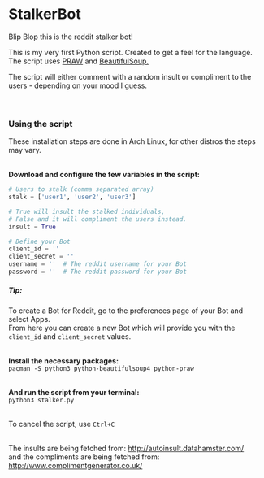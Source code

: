 # StalkerBot
Blip Blop this is the reddit stalker bot!

This is my very first Python script. Created to get a feel for the language.<br> 
The script uses [PRAW](https://praw.readthedocs.io/en/latest/) and [BeautifulSoup.](https://www.crummy.com/software/BeautifulSoup/)

The script will either comment with a random insult or compliment to the users - depending on your mood I guess.<br>
<br><br>

### Using the script
These installation steps are done in Arch Linux, for other distros the steps may vary.
<br><br>

**Download and configure the few variables in the script:**<br>
```python
# Users to stalk (comma separated array)
stalk = ['user1', 'user2', 'user3']

# True will insult the stalked individuals,
# False and it will compliment the users instead.
insult = True

# Define your Bot
client_id = ''
client_secret = ''
username = ''  # The reddit username for your Bot
password = ''  # The reddit password for your Bot
```
##### Tip: 
To create a Bot for Reddit, go to the preferences page of your Bot and select Apps. <br>
From here you can create a new Bot which will provide you with the `client_id` and `client_secret` values.
<br><br>

**Install the necessary packages:**<br>
`pacman -S python3 python-beautifulsoup4 python-praw`
<br><br>

**And run the script from your terminal:**<br>
`python3 stalker.py`
<br><br>

To cancel the script, use `Ctrl+C`
<br><br>

The insults are being fetched from: http://autoinsult.datahamster.com/ <br>
and the compliments are being fetched from: http://www.complimentgenerator.co.uk/
